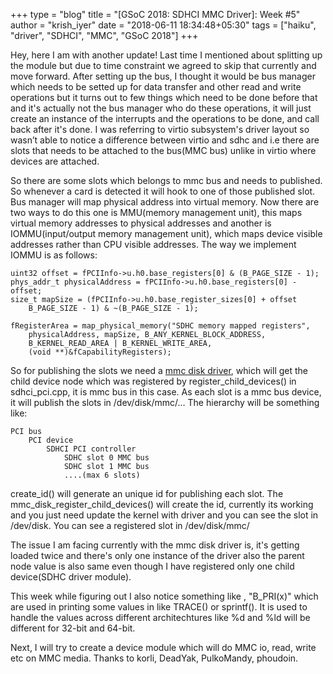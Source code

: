 +++
type = "blog"
title = "[GSoC 2018: SDHCI MMC Driver]: Week #5"
author = "krish_iyer"
date = "2018-06-11 18:34:48+05:30"
tags = ["haiku", "driver", "SDHCI", "MMC", "GSoC 2018"]
+++

Hey, here I am with another update! Last time I mentioned about splitting up the module but due to time constraint we agreed to skip that currently and move 
forward. After setting up the bus, I thought it would be bus manager which needs to be setted up for data transfer and other read and write operations but it turns 
out to few things which need to be done before that and it's actually not the bus manager who do these operations, it will just create an instance of the 
interrupts and the operations to be done, and call back after it's done. I was referring to virtio subsystem's driver layout so wasn’t able to notice a difference 
between virtio and sdhc and i.e there are slots that needs to be attached to the bus(MMC bus) unlike in virtio where devices are attached.

So there are some slots which belongs to mmc bus and needs to published. So whenever a card is detected it will hook to one of those published slot. Bus manager 
will map physical address into virtual memory. Now there are two ways to do this one is MMU(memory management unit), this maps virtual memory addresses to physical 
addresses and another is IOMMU(input/output memory management unit), which maps device visible addresses rather than CPU visible addresses. The way we implement 
IOMMU is as follows:

	uint32 offset = fPCIInfo->u.h0.base_registers[0] & (B_PAGE_SIZE - 1);
	phys_addr_t physicalAddress = fPCIInfo->u.h0.base_registers[0] - offset;
	size_t mapSize = (fPCIInfo->u.h0.base_register_sizes[0] + offset
		B_PAGE_SIZE - 1) & ~(B_PAGE_SIZE - 1);

	fRegisterArea = map_physical_memory("SDHC memory mapped registers",
		physicalAddress, mapSize, B_ANY_KERNEL_BLOCK_ADDRESS,
		B_KERNEL_READ_AREA | B_KERNEL_WRITE_AREA,
		(void **)&fCapabilityRegisters);
So for publishing the slots we need a [mmc disk driver](https://github.com/krish-iyer/haiku/blob/3b142c3fdb0757065875e37ebdf6435898fbe15f/src/add-ons/kernel/drivers/disk/mmc/mmc_disk.cpp
), which will get the child device node which was registered by register_child_devices() in sdhci_pci.cpp, 
it is mmc bus in this case. As each slot is a mmc bus device, it will publish the slots in /dev/disk/mmc/…
The hierarchy will be something like:
	
	PCI bus
		PCI device
			SDHCI PCI controller
				SDHC slot 0 MMC bus
				SDHC slot 1 MMC bus
				....(max 6 slots)

create_id() will generate an unique id for publishing each slot. The mmc_disk_register_child_devices() will create the id, currently its working and you just need 
update the kernel with driver and you can see the slot in /dev/disk. You can see a registered slot in /dev/disk/mmc/

The issue I am facing currently with the mmc disk driver is, it's getting loaded twice and there's only one instance of the driver also the parent node value is 
also same even though I have registered only one child device(SDHC driver module).

This week while figuring out I also notice something like , "B_PRI(x)" which are used in printing some values in like TRACE() or sprintf(). It is used to handle 
the values across different architechtures like %d and %ld will be different for 32-bit and 64-bit.

Next, I will try to create a device module which will do MMC io, read, write etc on MMC media. Thanks to korli, DeadYak, PulkoMandy, phoudoin. 
